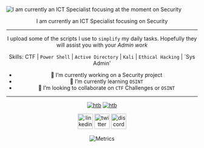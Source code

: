 
![I am currently an ICT Specialist focusing at the moment on Security ](https://user-images.githubusercontent.com/6078108/132122845-525108e2-0ecf-4591-9daa-2d829d0a5df5.png)
<div align="center"> 
I am currently an ICT Specialist focusing on Security

-------------------------------------------------------------------------------

I upload some of the scripts I use to `simplify` my daily tasks. Hopefully they will assist you with your *Admin work*

Skills: CTF | `Power Shell` | `Active Directory` | `Kali` | `Ethical Hacking` | `Sys Admin'

- 🔭 I’m currently working on a Security project 
- 🌱 I’m currently learning `OSINT` 
- 👯 I’m looking to collaborate on `CTF` Challenges or `OSINT`
------------------------------------------------------------------------------

[<img src='https://user-images.githubusercontent.com/6078108/132119235-1b7fcf0d-fd5d-447b-870b-05d5d8c7cb45.png' alt='htb'>](https://tryhackme.com/p/cry0g3nix)
[<img src='https://user-images.githubusercontent.com/6078108/132129045-cbd8a7a4-32c2-4b80-9ad5-2800f6051fd9.png' alt='htb'>](https://app.hackthebox.eu/profile/62390)

[<img src='https://cdn.jsdelivr.net/npm/simple-icons@3.0.1/icons/linkedin.svg' alt="linkedin" height='40'>](https://linkedin.com/arimoyal)
[<img src='https://cdn.jsdelivr.net/npm/simple-icons@3.0.1/icons/twitter.svg' alt='twitter' height='40'>](https://twitter.com/arimoyal)
[<img src='https://cdn.jsdelivr.net/npm/simple-icons@3.0.1/icons/discord.svg' alt='discord' height='40'>](https://discord.com/crashzero)

![Metrics](https://metrics.lecoq.io/arimoyal?template=terminal&base.header=0&base.repositories=0&base.metadata=0&tweets=1&languages=1&languages.limit=8&languages.sections=most-used&languages.colors=github&languages.threshold=0%25&languages.indepth=false&languages.categories=markup%2C%20programming&languages.recent.categories=markup%2C%20programming&languages.recent.load=300&languages.recent.days=14&tweets.attachments=true&tweets.limit=2&tweets.user=arimoyal&config.timezone=Africa%2FJohannesburg)</div>









